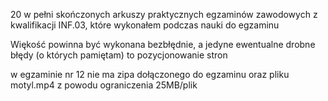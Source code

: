 20 w pełni skończonych arkuszy praktycznych egzaminów zawodowych z kwalifikacji INF.03, które wykonałem podczas nauki do egzaminu

Więkość powinna być wykonana bezbłędnie, a jedyne ewentualne drobne błędy (o których pamiętam) to pozycjonowanie stron


w egzaminie nr 12 nie ma zipa dołączonego do egzaminu oraz pliku motyl.mp4 z powodu ograniczenia 25MB/plik
